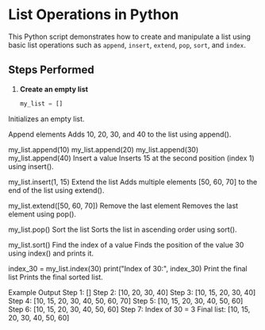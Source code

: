 # List Operations in Python

This Python script demonstrates how to create and manipulate a list using basic list operations such as `append`, `insert`, `extend`, `pop`, `sort`, and `index`.

## Steps Performed

1. **Create an empty list**
   ```python
   my_list = []
Initializes an empty list.

Append elements
Adds 10, 20, 30, and 40 to the list using append().

my_list.append(10)
my_list.append(20)
my_list.append(30)
my_list.append(40)
Insert a value
Inserts 15 at the second position (index 1) using insert().

my_list.insert(1, 15)
Extend the list
Adds multiple elements [50, 60, 70] to the end of the list using extend().

my_list.extend([50, 60, 70])
Remove the last element
Removes the last element using pop().

my_list.pop()
Sort the list
Sorts the list in ascending order using sort().

my_list.sort()
Find the index of a value
Finds the position of the value 30 using index() and prints it.

index_30 = my_list.index(30)
print("Index of 30:", index_30)
Print the final list
Prints the final sorted list.

Example Output
Step 1: []
Step 2: [10, 20, 30, 40]
Step 3: [10, 15, 20, 30, 40]
Step 4: [10, 15, 20, 30, 40, 50, 60, 70]
Step 5: [10, 15, 20, 30, 40, 50, 60]
Step 6: [10, 15, 20, 30, 40, 50, 60]
Step 7: Index of 30 = 3
Final list: [10, 15, 20, 30, 40, 50, 60]
